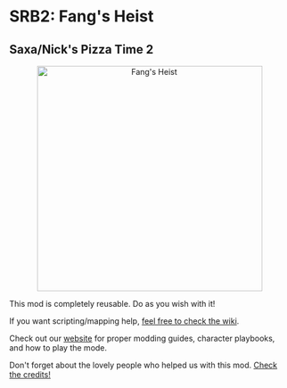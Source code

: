 # SRB2: Fang's Heist
## Saxa/Nick's Pizza Time 2

<p align="center">
  <a href="https://mb.srb2.org/addons/fangs-heist.8600/">
    <img src="/src/Graphics/Titlescreen/FH_LOGO.png" width="404px" style="image-rendering:pixelated" alt="Fang's Heist">
  </a>
</p>

This mod is completely reusable. Do as you wish with it!

If you want scripting/mapping help, [feel free to check the wiki](https://github.com/Saxashitter/Fangs-Heist/wiki).

Check out our [website](https://fangsheist.com/) for proper modding guides, character playbooks, and how to play the mode.

Don't forget about the lovely people who helped us with this mod. [Check the credits!](https://github.com/Saxashitter/Fangs-Heist/blob/main/CREDITS.md)